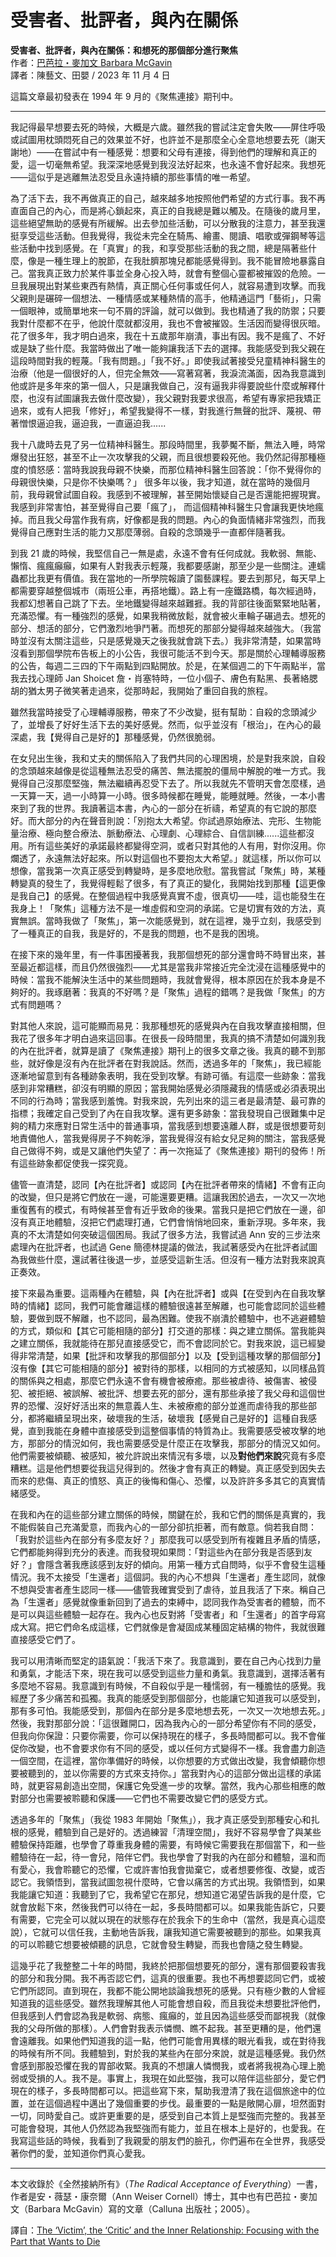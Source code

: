 # 受害者、批評者，與內在關係
**受害者、批評者，與內在關係：和想死的那個部分進行聚焦**<br />
作者：[巴芭拉・麥加文 Barbara McGavin](https://focusingresources.com/?team=barbara-mcgavin)<br />
譯者：陳藝文、田嬰 / 2023 年 11 月 4 日

這篇文章最初發表在 1994 年 9 月的《聚焦連接》期刊中。

---

我記得最早想要去死的時候，大概是六歲。雖然我的嘗試注定會失敗——屏住呼吸或試圖用枕頭悶死自己的效果並不好，也許並不是那麼全心全意地想要去死（謝天謝地）——在嘗試中有一種感覺：想要和父母有連接，得到他們的理解和真正的愛，這一切毫無希望。我深深地感覺到我沒法好起來，也永遠不會好起來。我想死——這似乎是逃離無法忍受且永遠持續的那些事情的唯一希望。

為了活下去，我不再做真正的自己，越來越多地按照他們希望的方式行事。我不再直面自己的內心，而是將心鎖起來，真正的自我總是難以觸及。在隨後的歲月里，這些絕望無助的感覺有所緩解。出去參加些活動，可以分散我的注意力，甚至我還挺享受這些活動。但我覺得，我從未完全在騎馬、繪畫、閱讀、唱歌或彈鋼琴等這些活動中找到感覺。在「真實」的我，和享受那些活動的我之間，總是隔著些什麼，像是一種生理上的脫節，在我肚臍那塊兒都能感覺得到。我不能冒險地暴露自己。當我真正致力於某件事並全身心投入時，就會有整個心靈都被摧毀的危險。一旦我展現出對某些東西有熱情，真正關心任何事或任何人，就容易遭到攻擊。而我父親則是碾碎一個想法、一種情感或某種熱情的高手，他精通這門「藝術」，只需一個眼神，或簡單地來一句不屑的評論，就可以做到。我也精通了我的防禦；只要我對什麼都不在乎，他說什麼就都沒用，我也不會被摧毀。生活因而變得很灰暗。花了很多年，我才明白過來，我在十五歲那年崩潰，事出有因。我不是瘋了、不好或是缺了些什麼。我當時做出了唯一能夠讓我活下去的選擇。我能感受到我父親在這段時間對我的輕蔑。「我有問題。」「我不好。」即使我試著接受兒童精神科醫生的治療（他是一個很好的人，但完全無效——寫著寫著，我淚流滿面，因為我意識到他或許是多年來的第⼀個人，只是讓我做⾃⼰，沒有逼我非得要說些什麼或解釋什麼，也沒有試圖讓我去做什麼改變），我父親對我要求很高，希望有專家把我矯正過來，或有人把我「修好」，希望我變得不一樣，對我進行無聲的批評、蔑視、帶著憎恨逼迫我，逼迫我，一直逼迫我...... 

我十八歲時去見了另一位精神科醫生。那段時間里，我夢魘不斷，無法入睡，時常爆發出狂怒，甚至不止一次攻擊我的父親，而且很想要殺死他。我仍然記得那種極度的憤怒感：當時我說我母親不快樂，而那位精神科醫生回答說：「你不覺得你的母親很快樂，只是你不快樂嗎？」 很多年以後，我才知道，就在當時的幾個月前，我母親曾試圖自殺。我感到不被理解，甚至開始懷疑⾃⼰是否還能把握現實。我感到非常害怕，甚至覺得⾃⼰要「瘋了」， ⽽這個精神科醫生只會讓我更快地瘋掉。而且我父母當作我有病，好像都是我的問題。內⼼的負⾯情緒非常強烈，⽽我覺得自己應對⽣活的能⼒⼜那麼薄弱。⾃殺的念頭幾乎⼀直都伴隨著我。

到我 21 歲的時候，我堅信自己一無是處，永遠不會有任何成就。我軟弱、無能、懶惰、瘋瘋癲癲，如果有人對我表示輕蔑，我都要感謝，那至少是一些關注。連蠕蟲都比我更有價值。我在當地的一所學院報讀了園藝課程。要去到那兒，每天早上都需要穿越整個城市（兩班公車，再搭地鐵）。路上有一座鐵路橋，每次經過時，我都幻想著自己跳了下去。坐地鐵變得越來越難捱。我的背部往後面緊緊地貼著，充滿恐懼。有一種強烈的感覺，如果我稍微放鬆，就會被火車輪子碾過去。想死的部分、想活的部分，它們激烈地爭鬥著。而想死的那部分變得越來越強大。（我當時並沒有太關注這些，只是感覺幾天之後我就會跳下去。）我非常清楚，如果當時沒看到那個學院布告板上的小公告，我很可能活不到今天。那是關於心理輔導服務的公告，每週二三四的下午兩點到四點開放。於是，在某個週二的下午兩點半，當我去找心理師 Jan Shoicet 詹・肖塞特時，一位小個子、膚色有點黑、長著絡腮胡的猶太男子微笑著走過來，從那時起，我開始了重回自我的旅程。

雖然我當時接受了心理輔導服務，帶來了不少改變，挺有幫助：自殺的念頭減少了，並增長了好好生活下去的美好感覺。然而，似乎並沒有「根治」，在內心的最深處，我【覺得自己是好的】那種感覺，仍然很脆弱。

在女兒出生後，我和丈夫的關係陷入了我們共同的心理困境，於是對我來說，自殺的念頭越來越像是從這種無法忍受的痛苦、無法擺脫的僵局中解脫的唯一方式。我覺得自己沒那麼堅強，無法繼續再忍受下去了。所以我就先不管明天會怎麼樣，過一天算一天，過一小時算一小時。很多時候都在睡覺，能睡就睡。然後，一本小書來到了我的世界。我讀著這本書，內心的一部分在祈禱，希望真的有它說的那麼好。而大部分的內在聲音則說：「別抱太大希望。你試過原始療法、完形、生物能量治療、極向整合療法、脈動療法、心理劇、心理綜合、自信訓練......這些都沒用。所有這些美好的承諾最終都變得空洞，或者只對其他的人有用，對你沒用。你爛透了，永遠無法好起來。所以對這個也不要抱太大希望。」就這樣，所以你可以想像，當我第一次真正感受到轉變時，是多麼地欣慰。當我嘗試「聚焦」時，某種轉變真的發生了，我覺得輕鬆了很多，有了真正的變化，我開始找到那種【這更像是我自己】的感覺。在整個過程中我感覺真實不虛，很真切——哇，這也能發生在我身上！「聚焦」這種方法不是一堆虛假和空洞的承諾。它是切實有效的方法，真實無誤。當時我做了「聚焦」，第一次能感覺到，就在這裡，幾乎立刻，我感受到了一種真正的自我，我是好的，不是我的問題，也不是我的困境。

在接下來的幾年里，有一件事困擾著我，我那個想死的部分還會時不時冒出來，甚至最近都這樣，而且仍然很強烈——尤其是當我非常接近完全沈浸在這種感覺中的時候：當我不能解決生活中的某些問題時，我就會覺得，根本原因在於我本身是不夠好的。我琢磨著：我真的不好嗎？是「聚焦」過程的錯嗎？是我做「聚焦」的方式有問題嗎？

對其他人來說，這可能顯而易見：我那種想死的感覺與內在自我攻擊直接相關，但我花了很多年才明白過來這回事。在很長一段時間里，我真的搞不清楚如何識別我的內在批評者，就算是讀了《聚焦連接》期刊上的很多文章之後。我真的聽不到那些，就好像是沒有內在批評者在對我說話。然而，透過多年的「聚焦」，我已經能逐漸地留意到有各種跡象表明，我在受到攻擊。有跡可循。有這麼一些跡象：當我感到非常糟糕，卻沒有明顯的原因；當我開始感覺必須隱藏我的情感或必須表現出不同的行為時；當我感到羞愧。對我來說，先列出來的這三者是最清楚、最可靠的指標；我確定自己受到了內在自我攻擊。還有更多跡象：當我發現自己很難集中足夠的精力來應對日常生活中的普通事項，當我感到想要遠離人群，或是很想要苛刻地責備他人，當我覺得房子不夠乾淨，當我覺得沒有給女兒足夠的關注，當我感覺自己做得不夠，或是又讓他們失望了：再一次拖延了《聚焦連接》期刊的發佈！所有這些跡象都促使我一探究竟。

儘管一直清楚，認同【內在批評者】或認同【內在批評者帶來的情緒】不會有正向的改變，但只是將它們放在一邊，可能還要更糟。這讓我困於過去，一次又一次地重復舊有的模式，有時候甚至會有近乎致命的後果。當我只是把它們放在一邊，卻沒有真正地體驗，沒把它們處理打通，它們會悄悄地回來，重新浮現。多年來，我真的不太清楚如何突破這個困局。我試了很多方法，我嘗試過 Ann 安的三步法來處理內在批評者，也試過 Gene 簡德林提議的做法，我試著感受內在批評者試圖為我做些什麼，還試著往後退一步，並感受這新生活。但沒有一種方法對我來說真正奏效。

接下來最為重要。這兩種內在體驗，與【內在批評者】或與【在受到內在自我攻擊時的情緒】認同，我們可能會離這樣的體驗很遠甚至解離，也可能會認同於這些體驗，要做到既不解離，也不認同，最為困難。使我不崩潰於體驗中，也不逃避體驗的方式，類似和【其它可能相隨的部分】打交道的那樣：與之建立關係。當我能與之建立關係，我就能待在那兒直接感受它，而不會認同於它。對我來說，這已經變得非常清楚，如果【批評和攻擊我的那個部分】以及【受到這種攻擊的那個部分】沒有像【其它可能相隨的部分】被對待的那樣，以相同的方式被感知，以同樣品質的關係與之相處，那麼它們永遠不會有機會被療癒。那些被虐待、被傷害、被侵犯、被拒絕、被誤解、被批評、想要去死的部分，還有那些承接了我⽗⺟和這個世界的恐懼、沒好好活出來的無意義⼈⽣、未被療癒的部分並進而虐待我的那些部分，都將繼續呈現出來，破壞我的生活，破壞我【感覺自己是好的】這種自我感覺，直到我能在身體中直接感受到這整個事情的特質為止。我需要感受被攻擊的地方，那部分的情況如何，我也需要感受是什麼正在攻擊我，那部分的情況又如何。他們需要被傾聽、被感知，被允許說出來情況有多壞，以及**對他們來說**究竟有多麼糟糕。這是他們想要從我這兒得到的。然後才會有真正的轉變。真正感受到因失去而來的悲傷、真正的憤怒、真正的後悔和傷心、恐懼，以及許許多多其它的真實情緒感受。

在我和內在的這些部分建立關係的時候，關鍵在於，我和它們的關係是真實的，我不能假裝自己充滿愛意，而我內心的一部分卻抗拒著，而有敵意。倘若我自問：「我對於這些內在部分有多麼友好？」那麼我可以感受到所有複雜且矛盾的情感，它們都能夠得到充分的表達。而我發現如果問：「對這些內在部分我是否感到友好？」會隱含著我應該感到友好的傾向。用第一種方式自問時，似乎不會發生這種情況。我不太接受「生還者」這個詞。我的內心不想與「生還者」產生認同，就像不想與受害者產生認同一樣——儘管我確實受到了虐待，並且我活了下來。稱自己為「生還者」感覺就像重新回到了過去的束縛中，認同我作為受害者的體驗，而不是可以與這些體驗一起存在。我內心也反對將「受害者」和「生還者」的首字母寫成大寫。把它們命名成這樣，它們就像是會凝固成某種固定結構的物件，我就很難直接感受它們了。

我可以用清晰而堅定的語氣說：「我活下來了。我意識到，要在⾃⼰內⼼找到⼒量和勇氣，才能活下來，現在我可以感受到這些力量和勇氣。我意識到，選擇活著有多麼地不容易。我意識到有時候，不自殺似乎是一種懦弱，有一種膽怯的感覺。我經歷了多少痛苦和孤獨。我真的能感受到那個部分，也能讓它知道我可以感受到，那有多可怕。我能感受到，那個內在部分是多麼地想去死，一次又一次地想去死。」然後，我對那部分說：「這很難開⼝，因為我內⼼的⼀部分希望你有不同的感受，但我向你保證：只要你需要，你可以保持現在的樣⼦，多長時間都可以。我不會催促你改變，也不會要求你有不同的感受，或以任何⽅式變得不⼀樣。我會盡⼒創造⼀個空間，在這裡，當你準備好的時候，以你想要的⽅式做出改變，我會傾聽你想要被聽到的，並以你需要的⽅式來⽀持你。」當我對內⼼的這部分做出這樣的承諾時，就更容易創造出空間，保護它免受進⼀步的攻擊。當然，我內心那些相應的敵對部分也需要被聆聽和保護——它們也不需要改變它們的感受方式。

透過多年的「聚焦」（我從 1983 年開始「聚焦」），我才真正感受到那種安心和扎根的感覺，體驗到自己是好的。透過練習「清理空間」，我好不容易學會了與某些體驗保持距離，也學會了尊重我身體的需要，有時候它需要我在那個當下，和一些體驗待在一起，待一會兒，陪伴它們。我也學會了對我的內在部分和體驗，溫和而有愛心，我會聆聽它的恐懼，它或許害怕我會拋棄它，或者想要修復、改變，或否認它。我領悟到，當我試圖忽視什麼時，它會以痛苦的方式出現。我領悟到，如果我能讓它知道：我聽到了它，我希望它在那兒，想知道它渴望告訴我的是什麼，它就會放鬆下來，然後我們可以待在⼀起，多長時間都可以。如果我能告訴它，只要有需要，它完全可以就以現在的狀態存在於我余下的生命中（當然，我是真心這麼說），它就可以信任我，主動地告訴我，讓我知道它需要被聽到的那些。如果我真的可以聆聽它想要被傾聽的訊息，它就會發生轉變，而我也會隨之發生轉變。

這幾乎花了我整整二十年的時間，我終於把那個想要死的部分，還有那個要殺害我的部分和我分開。我不再否認它們，這真的很重要。我也不再想要認同它們，或被它們所認同。直到現在，我都不能公開地談論我想死的感覺。只有極少數的人曾經知道我的這些感受。雖然我理解其他人可能會想自殺，而且我從未想要批評他們，但我感到人們會認為我是軟弱、病態、瘋癲的，並且因為這些感受而鄙視我（就像我的父母所做的那樣）。⼈們會對我表⽰憐憫、瞧不起我。甚⾄更糟的是，他們還會遠離我。如果他們知道我的這一點，他們可能會用異樣的眼光看我，或在對待我的時候有所不同。我體驗到，對於我的某些內在部分來說，就是這種感覺。我仍然會感到那股恐懼在我的胃部收緊。我真的不想讓人憐憫我，或者將我視為心理上脆弱或受損的人。我不是。事實上，我現在如此堅強，我可以陪伴這些部分，愛它們現在的樣子，多長時間都可以。把這些寫下來，幫助我澄清了我在這個旅途中的位置，並在這個過程中邁出了幾個重要的步伐。最重要的一點是敞開心扉，坦然面對一切，同時愛自己。或許更重要的是，感受到自己本質上是堅強而完整的。我甚至可能會發現，其他人仍然認為我堅強而有能力，並且在根本上是好的，也愛我。在我寫這些話的時候，我看到了我親愛的朋友們的臉孔，你們遍布在全世界，我感受著你們的愛，並知道你們真心愛我。

---

本文收錄於《全然接納所有》（*The Radical Acceptance of Everything*）一書，作者是安・薇瑟・康奈爾（Ann Weiser Cornell）博士，其中也有巴芭拉・麥加文（Barbara McGavin）寫的文章（Calluna 出版社；2005）。

譯自：[The ‘Victim’, the ‘Critic’ and the Inner Relationship: Focusing with the Part that Wants to Die](https://focusingresources.com/the-victim-the-critic-and-the-inner-relationship-focusing-with-the-part-that-wants-to-die/)
